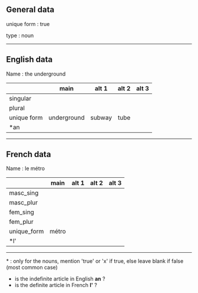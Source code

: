 ## General data

unique form : true

type : noun

---

## English data

Name : the underground

|             |    main     | alt 1  | alt 2 | alt 3 |
| :---------- | :---------: | :----: | :---: | ----- |
| singular    |             |        |       |       |
| plural      |             |        |       |       |
| unique form | underground | subway | tube  |       |
| \*an        |             |        |       |       |

---

## French data

Name : le métro

|             | main  | alt 1 | alt 2 | alt 3 |
| :---------- | :---: | :---: | :---: | :---: |
| masc_sing   |       |       |       |       |
| masc_plur   |       |       |       |       |
| fem_sing    |       |       |       |       |
| fem_plur    |       |       |       |       |
| unique_form | métro |       |       |       |
| \*l'        |       |       |       |       |

---

\* : only for the nouns, mention 'true' or 'x' if true, else leave blank if false (most common case)

- is the indefinite article in English **an** ?
- is the definite article in French **l'** ?
